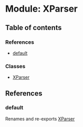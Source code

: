 # Module: XParser

## Table of contents

### References

- [default](../wiki/XParser#default)

### Classes

- [XParser](../wiki/XParser.XParser)

## References

### default

Renames and re-exports [XParser](../wiki/XParser.XParser)

